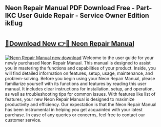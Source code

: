 ## Neon Repair Manual PDF Download Free - Part-IKC User Guide Repair - Service Owner Edition ikEug

# <h2><a href="http://bc5895.oget.top/?id=Neon+Repair+Manual">🔗Download New 👉🔴 Neon Repair Manual</a></h2>

[![Neon Repair Manual new download](https://i.imgur.com/5g1atiW.png)](http://bc5895.oget.top/?id=Neon+Repair+Manual)
Welcome to the user guide for your newly purchased Neon Repair Manual. This manual is designed to assist you in mastering the functions and capabilities of your product. Inside, you will find detailed information on features, setup, usage, maintenance, and problem-solving. Before you begin using your Neon Repair Manual, please familiarize yourself with its functions and features by reading this user manual. It includes clear instructions for installation, setup, and operation, as well as troubleshooting tips for common issues. With features like list of features, your new Neon Repair Manual is designed to maximize productivity and efficiency. Our expectation is that the Neon Repair Manual has been instrumental in helping you get acquainted with your latest purchase. In case of any queries or concerns, feel free to contact our customer service.
